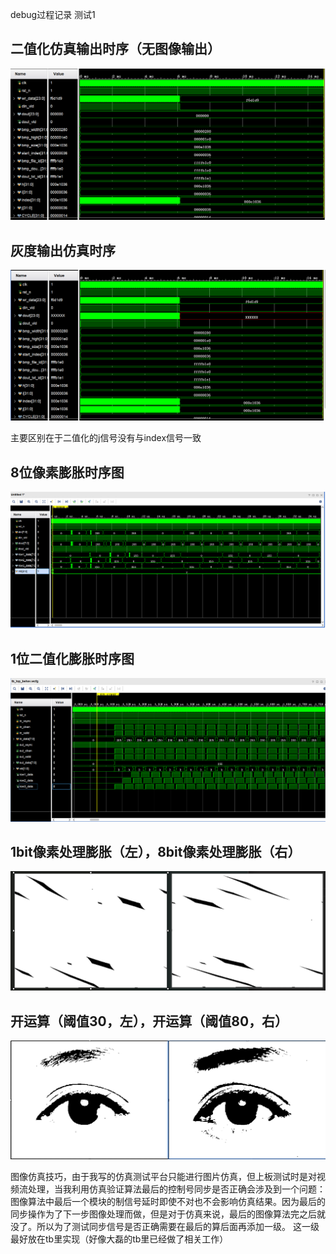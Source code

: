 

debug过程记录  测试1
## 二值化仿真输出时序（无图像输出）
![alt text](assets/debug/image-1.png)

## 灰度输出仿真时序
![alt text](assets/debug/image.png)

主要区别在于二值化的j信号没有与index信号一致

## 8位像素膨胀时序图
![alt text](md_images/README/image.png)

## 1位二值化膨胀时序图
![alt text](md_images/README/image-1.png)

## 1bit像素处理膨胀（左），8bit像素处理膨胀（右）
![alt text](md_images/README/image-2.png)

## 开运算（阈值30，左），开运算（阈值80，右）
![alt text](md_images/README/image-3.png)

图像仿真技巧，由于我写的仿真测试平台只能进行图片仿真，但上板测试时是对视频流处理，当我利用仿真验证算法最后的控制号同步是否正确会涉及到一个问题：图像算法中最后一个模块的制信号延时即使不对也不会影响仿真结果。因为最后的同步操作为了下一步图像处理而做，但是对于仿真来说，最后的图像算法完之后就没了。所以为了测试同步信号是否正确需要在最后的算后面再添加一级。
这一级最好放在tb里实现（好像大磊的tb里已经做了相关工作）